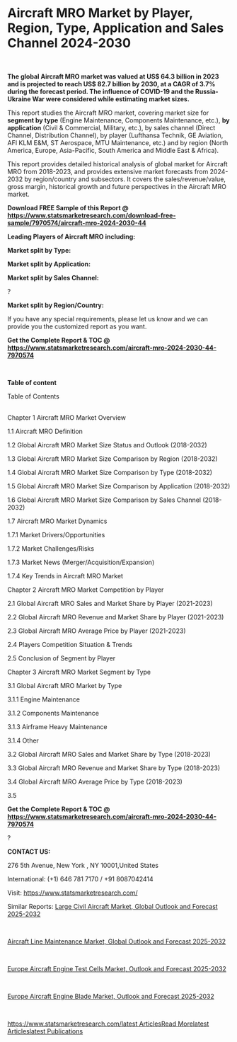 <h1>Aircraft MRO Market by Player, Region, Type, Application and Sales Channel 2024-2030</h1><br/><p><strong>The global Aircraft MRO market was valued at US$ 64.3 billion in 2023 and is projected to reach US$ 82.7 billion by 2030, at a <strong>CAGR</strong> of 3.7% during the forecast period. The influence of COVID-19 and the Russia-Ukraine War were considered while estimating market sizes.</strong></p>
 
 
 
 <p>This report studies the Aircraft MRO market, covering market size for <strong>segment by type</strong> (Engine Maintenance, Components Maintenance, etc.), <strong>by application</strong> (Civil & Commercial, Military, etc.), by sales channel (Direct Channel, Distribution Channel), by player (Lufthansa Technik, GE Aviation, AFI KLM E&M, ST Aerospace, MTU Maintenance, etc.) and by region (North America, Europe, Asia-Pacific, South America and Middle East & Africa).</p>
 
 
 
 <p>This report provides detailed historical analysis of global market for Aircraft MRO from 2018-2023, and provides extensive market forecasts from 2024-2032 by region/country and subsectors. It covers the sales/revenue/value, gross margin, historical growth and future perspectives in the Aircraft MRO market.</p>
 
 
 
 <p><strong>Download FREE Sample of this Report @ <a href="https://www.statsmarketresearch.com/download-free-sample/7970574/aircraft-mro-2024-2030-44">https://www.statsmarketresearch.com/download-free-sample/7970574/aircraft-mro-2024-2030-44</a></strong></p>
 
 
 
 <p><strong>Leading Players of Aircraft MRO including:</strong></p>
 
 
 
 <p><strong>Market split by Type:</strong></p>
 
 
 
 <p><strong>Market split <strong>by Application</strong>:</strong></p>
 
 
 
 <p><strong>Market split by Sales Channel:</strong></p>
 
 
 
 <p>? </p>
 
 
 
 <p><strong>Market split by Region/Country:</strong></p>
 
 
 
 <p>If you have any special requirements, please let us know and we can provide you the customized report as you want.</p>
 
 
 
 <div><b>Get the Complete Report & TOC @ <a href="https://www.statsmarketresearch.com/aircraft-mro-2024-2030-44-7970574">https://www.statsmarketresearch.com/aircraft-mro-2024-2030-44-7970574</a></b></div>
 
 
 
 <p><br />
 
 <b>Table of content</b></p>
 
 
 
 <p>Table of Contents<br />
 
 <br />
 
 Chapter 1 Aircraft MRO Market Overview<br />
 
 1.1 Aircraft MRO Definition<br />
 
 1.2 Global Aircraft MRO Market Size Status and Outlook (2018-2032)<br />
 
 1.3 Global Aircraft MRO Market Size Comparison by Region (2018-2032)<br />
 
 1.4 Global Aircraft MRO Market Size Comparison by Type (2018-2032)<br />
 
 1.5 Global Aircraft MRO Market Size Comparison by Application (2018-2032)<br />
 
 1.6 Global Aircraft MRO Market Size Comparison by Sales Channel (2018-2032)<br />
 
 1.7 Aircraft MRO Market Dynamics<br />
 
 1.7.1 Market Drivers/Opportunities<br />
 
 1.7.2 Market Challenges/Risks<br />
 
 1.7.3 Market News (Merger/Acquisition/Expansion)<br />
 
 1.7.4 Key Trends in Aircraft MRO Market<br />
 
 Chapter 2 Aircraft MRO Market Competition by Player<br />
 
 2.1 Global Aircraft MRO Sales and Market Share by Player (2021-2023)<br />
 
 2.2 Global Aircraft MRO Revenue and Market Share by Player (2021-2023)<br />
 
 2.3 Global Aircraft MRO Average Price by Player (2021-2023)<br />
 
 2.4 Players Competition Situation & Trends<br />
 
 2.5 Conclusion of Segment by Player<br />
 
 Chapter 3 Aircraft MRO Market Segment by Type<br />
 
 3.1 Global Aircraft MRO Market by Type<br />
 
 3.1.1 Engine Maintenance<br />
 
 3.1.2 Components Maintenance<br />
 
 3.1.3 Airframe Heavy Maintenance<br />
 
 3.1.4 Other<br />
 
 3.2 Global Aircraft MRO Sales and Market Share by Type (2018-2023)<br />
 
 3.3 Global Aircraft MRO Revenue and Market Share by Type (2018-2023)<br />
 
 3.4 Global Aircraft MRO Average Price by Type (2018-2023)<br />
 
 3.5</p>
 
 
 
 <div><b>Get the Complete Report & TOC @ <a href="https://www.statsmarketresearch.com/aircraft-mro-2024-2030-44-7970574">https://www.statsmarketresearch.com/aircraft-mro-2024-2030-44-7970574</a></b></div>
 
 
 
 <p>? </p>
 
 
 
 <p><b>CONTACT US:</b><br />
 
 276 5th Avenue, New York , NY 10001,United States<br />
 
 International: (+1) 646 781 7170 / +91 8087042414<br />
 
 Visit: <a href="https://www.statsmarketresearch.com/">https://www.statsmarketresearch.com/</a><br />
 
 Similar Reports: <a href="https://www.statsmarketresearch.com/aircraft-mro-2024-2030-44-7970574">Large Civil Aircraft Market, Global Outlook and Forecast 2025-2032</a><br />
 
 <br />
 
 <a href="https://www.statsmarketresearch.com/aircraft-mro-2024-2030-44-7970574">Aircraft Line Maintenance Market, Global Outlook and Forecast 2025-2032</a><br />
 
 <br />
 
 <a href="https://www.statsmarketresearch.com/aircraft-mro-2024-2030-44-7970574">Europe Aircraft Engine Test Cells Market, Outlook and Forecast 2025-2032</a><br />
 
 <br />
 
 <a href="https://www.statsmarketresearch.com/aircraft-mro-2024-2030-44-7970574">Europe Aircraft Engine Blade Market, Outlook and Forecast 2025-2032</a><br />
 
 <br />
 
 <a href="https://gyeongbokgung.com">https://www.statsmarketresearch.com/</a><a href="https://hallyeomaritime.com">latest Articles</a><a href="https://jingwansa.com">Read More</a><a href="https://nguoiviet.jp/">latest Articles</a><a href="https://www.intelmarketresearch.com/">latest Publications</a></p>